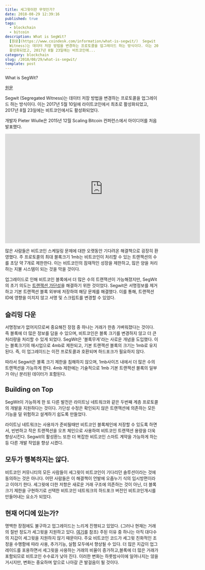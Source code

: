 ```yaml
---
title: 세그윗이란 무엇인가?
date: 2018-08-29 12:39:16
published: true
tags:
  - blockchain
  - bitcoin
description: What is SegWit?
  [원문](https://www.coindesk.com/information/what-is-segwit/)  Segwit (Segregated
  Witness)는 데이터 저장 방법을 변경하는 프로토콜을 업그레이드 하는 방식이다. 이는 2017년 5월 10일에 라이트코인에서 최초로
  활성화되었고, 2017년 8월 23일에는 비트코인에...
category: blockchain
slug: /2018/08/29/what-is-segwit/
template: post
---
```

What is SegWit?

[원문](https://www.coindesk.com/information/what-is-segwit/)

Segwit (Segregated Witness)는 데이터 저장 방법을 변경하는 프로토콜을 업그레이드 하는 방식이다. 이는 2017년 5월 10일에 라이트코인에서 최초로 활성화되었고, 2017년 8월 23일에는 비트코인에서도 활성화되었다.

개발자 Pieter Wiulle은 2015년 12월 Scaling Bitcoin 컨퍼런스에서 아이디어를 처음 발표했다.

<iframe width="640px" height="360px" src="https://www.youtube.com/embed/NOYNZB5BCHM" frameBorder="0" allow="autoplay; encrypted-media" allowFullScreen></iframe>

많은 사람들은 비트코인 스케일링 문제에 대한 오랫동안 기다려온 해결책으로 굉장히 환영했다. 주 프로토콜의 최대 블록크기 1mb는 비트코인이 처리할 수 있는 트랜잭션의 수를 초당 약 7개로 제한한다. 이는 비트코인의 잠재적인 성장을 제한하고, 많은 양을 처리하는 지불 시스템이 되는 것을 막을 것이다.

업그레이드로 인해 비트코인 블록에서 더 많은 수의 트랜잭션이 가능해졌지만, SegWit의 초기 의도는 [트랜잭션 가단성](https://en.bitcoin.it/wiki/Transaction_malleability)을 해결하기 위한 것이었다. Segwit은 서명정보를 제거하고 기본 트랜잭션 블록 외부에 저장하여 해당 문제를 해결했다. 이를 통해, 트랜잭션 ID에 영향을 미치지 않고 서명 및 스크립트를 변경할 수 있었다.

## 슬리밍 다운

서명정보가 없어지므로써 중요해진 장점 중 하나는 거래가 한층 가벼워졌다는 것이다. 즉 블록에 더 많은 정보를 담을 수 있으며, 비트코인은 블록 크기를 변경하지 않고 더 큰 처리량을 처리할 수 있게 되었다. SegWit은 '블록무게'라는 사로운 개념을 도입했다.  이는 블록크기의 매시업으로 4mb로 제한되고, 기본 트랜잭션 블록의 크기는 1mb로 유지된다. 즉, 이 업그레이드는 이전 프로토콜과 호환되며 하드포크가 필요하지 않다.

따라서 Segwit은 블록 크기 제한을 침해하지 않으며, 1mb사이즈 내에서 더 많은 수의 트랜잭션을 가능하게 한다. 4mb 제한에는 기술적으로 1mb 기본 트랜잭션 블록의 일부가 아닌 분리된 데이터가 포함된다.

## Building on Top

SegWit이 가능하게 한 또 다른 발전은 라이트닝 네트워크와 같은 두번째 계층 프로토콜의 개발을 지원하다는 것이다. 가단성 수정은 확인되지 않은 트랜잭션에 의존하는 모든 기능을 덜 위험하고 설계하기 쉽도록 만들었다.

라이트닝 네트워크는 사용자가 준비될때만 비트코인 블록체인에 저장할 수 있도록 하면서, 빈번하고 작은 트랜잭션을 오프 체인으로 사용하여 비트코인 트랜잭션 용량을 더욱 향상시킨다. Segwit의 활성환느 또한 더 복잡한 비트코인 스마트 계약을 가능하게 하는 등 다른 개발 작업을 향상 시켰다.

## 모두가 행복하지는 않다.

비트코인 커뮤니티의 모든 사람들이 세그윗이 비트코인이 기다리던 솔루션이라는 것에 동의하는 것은 아니다. 어떤 사람들은 이 해결책이 언발에 오줌누기 식의 임시방편이라고 이야기 한다. 세그윗에 더한 저항은 새로운 거래 구조에 의존하는 것이 아닌, 더 블록 크기 제한을 구현하기로 선택한 비트코인 네트워크의 하드포크 버전인 비트코인개시를 만들어내는 요소가 되었다. 

## 현재 어디에 있는가?

명백한 장점에도 불구하고 업그레이드는 느리게 진행되고 있었다. (그러나 현재는 거래의 절반 정도가 세그윗을 지원하고 있다. [여기](https://transactionfee.info/charts/payments/segwit)를 참조) 주된 이유 중 하나는 아직 대다수의 지갑이 세그윗을 지원하지 않기 때문이다. 주요 비트코인 코드가 세그윗 친화적인 조정을 수행함에 따라 사용, 추가기능, 실험 모두에서 향상될 수 있다. 더 많은 지갑이 업그레이드를 포용하면서 세그윗을 사용하는 거래의 비율이 증가하고,블록에 더 많은 거래가 포함되므로 비트코인 수수료가 낮아 진다. 이러한 변화는 하룻밤사이에 일어나지는 않을 거시지만, 변화는 중요하며 앞으로 나아갈 큰 발걸음이 될 것이다.
